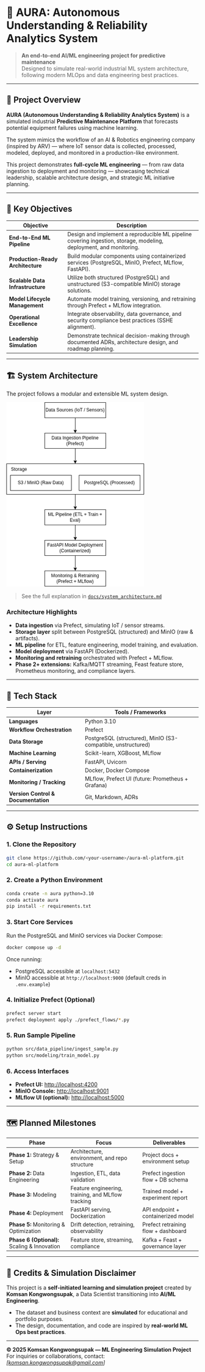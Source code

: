# 🧠 AURA: Autonomous Understanding & Reliability Analytics System

> **An end-to-end AI/ML engineering project for predictive maintenance**  
> Designed to simulate real-world industrial ML system architecture, following modern MLOps and data engineering best practices.

---

## 📘 Project Overview

**AURA (Autonomous Understanding & Reliability Analytics System)** is a simulated industrial **Predictive Maintenance Platform** that forecasts potential equipment failures using machine learning.

The system mimics the workflow of an AI & Robotics engineering company (inspired by ARV) — where IoT sensor data is collected, processed, modeled, deployed, and monitored in a production-like environment.

This project demonstrates **full-cycle ML engineering** — from raw data ingestion to deployment and monitoring — showcasing technical leadership, scalable architecture design, and strategic ML initiative planning.

---

## 🎯 Key Objectives

| Objective | Description |
|------------|--------------|
| **End-to-End ML Pipeline** | Design and implement a reproducible ML pipeline covering ingestion, storage, modeling, deployment, and monitoring. |
| **Production-Ready Architecture** | Build modular components using containerized services (PostgreSQL, MinIO, Prefect, MLflow, FastAPI). |
| **Scalable Data Infrastructure** | Utilize both structured (PostgreSQL) and unstructured (S3-compatible MinIO) storage solutions. |
| **Model Lifecycle Management** | Automate model training, versioning, and retraining through Prefect + MLflow integration. |
| **Operational Excellence** | Integrate observability, data governance, and security compliance best practices (SSHE alignment). |
| **Leadership Simulation** | Demonstrate technical decision-making through documented ADRs, architecture design, and roadmap planning. |

---

## 🏗️ System Architecture

The project follows a modular and extensible ML system design.

![System Architecture Diagram](./docs/architecture_diagram.png)

> See the full explanation in [`docs/system_architecture.md`](./docs/system_architecture.md)

### Architecture Highlights
- **Data ingestion** via Prefect, simulating IoT / sensor streams.
- **Storage layer** split between PostgreSQL (structured) and MinIO (raw & artifacts).
- **ML pipeline** for ETL, feature engineering, model training, and evaluation.
- **Model deployment** via FastAPI (Dockerized).
- **Monitoring and retraining** orchestrated with Prefect + MLflow.
- **Phase 2+ extensions:** Kafka/MQTT streaming, Feast feature store, Prometheus monitoring, and compliance layers.

---

## 🧰 Tech Stack

| Layer | Tools / Frameworks |
|-------|--------------------|
| **Languages** | Python 3.10 |
| **Workflow Orchestration** | Prefect |
| **Data Storage** | PostgreSQL (structured), MinIO (S3-compatible, unstructured) |
| **Machine Learning** | Scikit-learn, XGBoost, MLflow |
| **APIs / Serving** | FastAPI, Uvicorn |
| **Containerization** | Docker, Docker Compose |
| **Monitoring / Tracking** | MLflow, Prefect UI (future: Prometheus + Grafana) |
| **Version Control & Documentation** | Git, Markdown, ADRs |

---

## ⚙️ Setup Instructions

### 1. Clone the Repository
```bash
git clone https://github.com/<your-username>/aura-ml-platform.git
cd aura-ml-platform
````

### 2. Create a Python Environment

```bash
conda create -n aura python=3.10
conda activate aura
pip install -r requirements.txt
```

### 3. Start Core Services

Run the PostgreSQL and MinIO services via Docker Compose:

```bash
docker compose up -d
```

Once running:

* PostgreSQL accessible at `localhost:5432`
* MinIO accessible at `http://localhost:9000` (default creds in `.env.example`)

### 4. Initialize Prefect (Optional)

```bash
prefect server start
prefect deployment apply ./prefect_flows/*.py
```

### 5. Run Sample Pipeline

```bash
python src/data_pipeline/ingest_sample.py
python src/modeling/train_model.py
```

### 6. Access Interfaces

* **Prefect UI:** [http://localhost:4200](http://localhost:4200)
* **MinIO Console:** [http://localhost:9001](http://localhost:9001)
* **MLflow UI (optional):** [http://localhost:5000](http://localhost:5000)

---

## 🗺️ Planned Milestones

| Phase                                        | Focus                                              | Deliverables                        |
| -------------------------------------------- | -------------------------------------------------- | ----------------------------------- |
| **Phase 1:** Strategy & Setup                | Architecture, environment, and repo structure      | Project docs + environment setup    |
| **Phase 2:** Data Engineering                | Ingestion, ETL, data validation                    | Prefect ingestion flow + DB schema  |
| **Phase 3:** Modeling                        | Feature engineering, training, and MLflow tracking | Trained model + experiment report   |
| **Phase 4:** Deployment                      | FastAPI serving, Dockerization                     | API endpoint + containerized model  |
| **Phase 5:** Monitoring & Optimization       | Drift detection, retraining, observability         | Prefect retraining flow + dashboard |
| **Phase 6 (Optional):** Scaling & Innovation | Feature store, streaming, compliance               | Kafka + Feast + governance layer    |

---

## 👏 Credits & Simulation Disclaimer

This project is a **self-initiated learning and simulation project** created by **Komsan Kongwongsupak**,
a Data Scientist transitioning into **AI/ML Engineering**.

* The dataset and business context are **simulated** for educational and portfolio purposes.
* The design, documentation, and code are inspired by **real-world ML Ops best practices**.

---

**© 2025 Komsan Kongwongsupak — ML Engineering Simulation Project**
For inquiries or collaborations, contact: *[[komsan.kongwongsupak@gmail.com](mailto:your.email@example.com)]*
